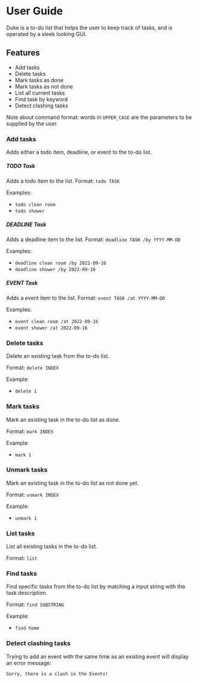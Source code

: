 # User Guide
Duke is a to-do list that helps the user to keep track of tasks, and is operated by a sleek looking GUI.
## Features
- Add tasks
- Delete tasks
- Mark tasks as done
- Mark tasks as not done 
- List all current tasks
- Find task by keyword
- Detect clashing tasks

Note about command format: words in ```UPPER_CASE``` are the parameters to be supplied by the user.

### Add tasks
Adds either a todo item, deadline, or event to the to-do list.
##### TODO Task
Adds a todo item to the list.
Format: ```todo TASK```

Examples:
- ```todo clean room```
- ```todo shower```

##### DEADLINE Task
Adds a deadline item to the list.
Format: ```deadline TASK /by YYYY-MM-DD```

Examples:
- ```deadline clean room /by 2022-09-16```
- ```deadline shower /by 2022-09-16```

##### EVENT Task
Adds a event item to the list.
Format: ```event TASK /at YYYY-MM-DD```

Examples:
- ```event clean room /at 2022-09-16```
- ```event shower /at 2022-09-16```


### Delete tasks
Delete an existing task from the to-do list.

Format: ```delete INDEX```

Example:
- ```delete 1```
### Mark tasks
Mark an existing task in the to-do list as done.

Format: ```mark INDEX```

Example:
- ```mark 1```
### Unmark tasks
Mark an existing task in the to-do list as not done yet.

Format: ```unmark INDEX```

Example:
- ```unmark 1```
### List tasks
List all existing tasks in the to-do list.

Format: ```list```

### Find tasks
Find specific tasks from the to-do list by matching a input string with the task description.

Format: ```find SUBSTRING```

Example:
- ```find home```

### Detect clashing tasks
Trying to add an event with the same time as an existing event will display an error message:
```
Sorry, there is a clash in the Events!
```

